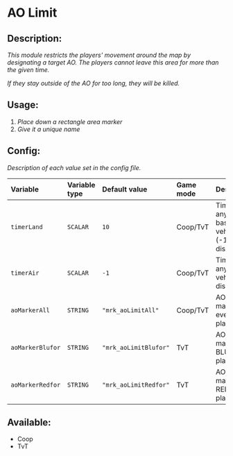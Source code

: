 # AO Limit
## Description:
_This module restricts the players' movement around the map by designating a target AO. The players cannot leave this area for more than the given time._

_If they stay outside of the AO for too long, they will be killed._

## Usage:
1. _Place down a rectangle area marker_
2. _Give it a unique name_

## Config:
_Description of each value set in the config file._

| Variable         | Variable type | Default value         | Game mode  | Description                                          |
|:---------------- |:------------- |:--------------------- |:---------- |:---------------------------------------------------- |
| `timerLand`      | `SCALAR`      | `10`                  | Coop/TvT   | Timer for any land based vehicle/unit (-1: disabled) |
| `timerAir`       | `SCALAR`      | `-1`                  | Coop/TvT   | Timer for any air vehicle (-1: disabled)             |
| `aoMarkerAll`    | `STRING`      | `"mrk_aoLimitAll"`    | Coop/TvT   | AO limit marker for every player                     |
| `aoMarkerBlufor` | `STRING`      | `"mrk_aoLimitBlufor"` | TvT        | AO limit marker for BLUFOR players                   |
| `aoMarkerRedfor` | `STRING`      | `"mrk_aoLimitRedfor"` | TvT        | AO limit marker for REDFOR players                   |

## Available:
 - Coop
 - TvT
